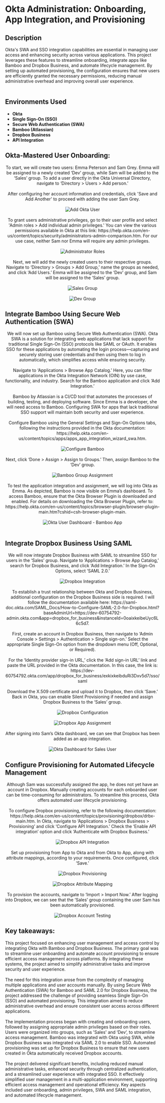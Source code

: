 <h1>Okta Administration: Onboarding, App Integration, and Provisioning</h1>

<h2>Description</h2>
Okta's SWA and SSO integration capabilities are essential in managing user access and enhancing security across various applications. This project leverages these features to streamline onboarding, integrate apps like Bamboo and Dropbox Business, and automate lifecycle management. By setting up automated provisioning, the configuration ensures that new users are efficiently granted the necessary permissions, reducing manual administrative overhead and improving overall user experience. 
<br />
<br />
<p align="center">

<h2>Environments Used </h2>

- <b>Okta</b>
- <b>Single Sign-On (SSO)</b>
- <b>Secure Web Authentication (SWA)</b>
- <b>Bamboo (Atlassian)</b>
- <b>Dropbox Business</b>
- <b>API Integration</b>

<h2>Okta-Mastered User Onboarding: </h2> 

<p align="center">
To start, we will create two users: Emma Peterson and Sam Grey. Emma will be assigned to a newly created ‘Dev’ group, while Sam will be added to the ‘Sales’ group. To add a user directly in the Okta Universal Directory, navigate to ‘Directory > Users > Add person.’
<br/>
<br/>
After configuring her account information and credentials, click 'Save and Add Another' to proceed with adding the user Sam Grey.
 <br/>
 <br/>
<img src="https://i.imgur.com/MV4g21a.png" alt="Add Okta User"/>
 <br/>
 <br/>
To grant users administrative privileges, go to their user profile and select 'Admin roles > Add individual admin privileges.' You can view the various permissions available in Okta at this link: https://help.okta.com/en-us/content/topics/security/administrators-admin-comparison.htm. For our use case, neither Sam nor Emma will require any admin privileges.
 <br/>
 <br/>
<img src="https://i.imgur.com/bhgQcSC.png" alt="Administrator Roles"/>
  <br/>
 <br/>
Next, we will add the newly created users to their respective groups. Navigate to ‘Directory > Groups > Add Group,’ name the groups as needed, and click ‘Add Users.’ Emma will be assigned to the ‘Dev’ group, and Sam will be assigned to the ‘Sales’ group.
<br/>
<br/>
<img src="https://i.imgur.com/Cpu8eTZ.png" alt="Sales Group"/>
 <br/>
 <br/>
<img src="https://i.imgur.com/X0wzQEw.png" alt="Dev Group"/>
 
<h2>Integrate Bamboo Using Secure Web Authentication (SWA)</h2> 
<p align="center">
We will now set up Bamboo using Secure Web Authentication (SWA). Okta SWA is a solution for integrating web applications that lack support for traditional Single Sign-On (SSO) protocols like SAML or OAuth. It enables SSO for these applications by automating the login process—capturing and securely storing user credentials and then using them to log in automatically, which simplifies access while ensuring security.
<br/>
<br/>
Navigate to ‘Applications > Browse App Catalog.’ Here, you can filter applications in the Okta Integration Network (OIN) by use case, functionality, and industry. Search for the Bamboo application and click ‘Add Integration.’ 
<br/>
<br/>
Bamboo by Atlassian is a CI/CD tool that automates the processes of building, testing, and deploying software. Since Emma is a developer, she will need access to Bamboo. Configuring SWA for apps that lack traditional SSO support will maintain both security and user experience. 
<br/>
<br/>
Configure Bamboo using the General Settings and Sign-On Options tabs, following the instructions provided in the Okta documentation: https://help.okta.com/en-us/content/topics/apps/apps_app_integration_wizard_swa.htm.
<br/>
<br/>
<img src="https://i.imgur.com/5uGq3qd.png" alt="Configure Bamboo"/>
<br/>
<br/>
Next, click ‘Done > Assign > Assign to Groups.’ Then, assign Bamboo to the ‘Dev’ group.
<br/>
<br/>
<img src="https://i.imgur.com/ZxoMXx6.png" alt="Bamboo Group Assignment"/>
<br/>
<br/>
To test the application integration and assignment, we will log into Okta as Emma. As depicted, Bamboo is now visible on Emma’s dashboard. To access Bamboo, ensure that the Okta Browser Plugin is downloaded and enabled. For details on downloading the Okta Browser Plugin, refer to: https://help.okta.com/en-us/content/topics/browser-plugin/browser-plugin-main.htm?cshid=csh-browser-plugin-main.
<br/>
<br/>
<img src="https://i.imgur.com/SICfr3W.png" alt="Okta User Dashboard - Bamboo App"/>
<br/>
<br/>

<h2>Integrate Dropbox Business Using SAML</h2> 
 <p align="center">
We will now integrate Dropbox Business with SAML to streamline SSO for users in the ‘Sales’ group. Navigate to ‘Applications > Browse App Catalog,’ search for Dropbox Business, and click ‘Add Integration.’ In the Sign-On Options, select ‘SAML 2.0.’
 <br/>
 <br/>
 <img src="https://i.imgur.com/ySfqIh4.png" alt="Dropbox Integration"/>
    <br/>
 <br/>
To establish a trust relationship between Okta and Dropbox Business, additional configuration on the Dropbox Business side is required. I will follow the documentation available here: https://saml-doc.okta.com/SAML_Docs/How-to-Configure-SAML-2.0-for-Dropbox.html?baseAdminUrl=https://dev-60754792-admin.okta.com&app=dropbox_for_business&instanceId=0oaixkeibeUyc6L6c5d7.
  <br/>
  <br/>
First, create an account in Dropbox Business, then navigate to ‘Admin Console > Settings > Authentication > Single sign-on.’ Select the appropriate Single Sign-On option from the dropdown menu (Off, Optional, or Required).
  <br/>
  <br/>
For the ‘Identity provider sign-in URL,’ click the ‘Add sign-in URL’ link and paste the URL provided in the Okta documentation. In this case, the link is:
https://dev-60754792.okta.com/app/dropbox_for_business/exkixkeibduRi3Dxv5d7/sso/saml
  <br/>
  <br/>
Download the X.509 certificate and upload it to Dropbox, then click ‘Save.’ Back in Okta, you can enable Silent Provisioning if needed and assign Dropbox Business to the ‘Sales’ group.
<br/>
 <br/>
 <img src="https://i.imgur.com/RTuosxX.png" alt="Dropbox Configuration"/>
 <br/>
 <br/>
 <img src="https://i.imgur.com/dJMl5AB.png" alt="Dropbox App Assignment"/>
    <br/>
 <br/>
After signing into Sam’s Okta dashboard, we can see that Dropbox has been added as an app integration.
 <br/>
 <br/>
 <img src="https://i.imgur.com/xagOAMs.png" alt="Okta Dashboard for Sales User"/>
  
<h2>Configure Provisioning for Automated Lifecycle Management</h2> 
 <p align="center">
Although Sam was successfully assigned the app, he does not yet have an account in Dropbox. Manually creating accounts for each onboarded user can be time-consuming for administrators. To streamline this process, Okta offers automated user lifecycle provisioning.
 <br/>
 <br/>
To configure Dropbox provisioning, refer to the following documentation: https://help.okta.com/en-us/content/topics/provisioning/dropbox/drbx-main.htm. In Okta, navigate to ‘Applications > Dropbox Business > Provisioning’ and click ‘Configure API Integration.’ Check the ‘Enable API integration’ option and click ‘Authenticate with Dropbox Business.’
 <br/>
 <br/>
 <img src="https://i.imgur.com/nioU0VS.png" alt="Dropbox API Integration"/>
    <br/>
 <br/>
Set up provisioning from App to Okta and from Okta to App, along with attribute mappings, according to your requirements. Once configured, click ‘Save.’
 <br/>
 <br/>
   <img src="https://i.imgur.com/KcTpPut.png" alt="Dropbox Provisioning"/>
    <br/>
 <br/>
   <img src="https://i.imgur.com/4FMstw8.png" alt="Dropbox Attribute Mapping"/>
    <br/>
 <br/>
To provision the accounts, navigate to ‘Import > Import Now.’ After logging into Dropbox, we can see that the ‘Sales’ group containing the user Sam has been automatically provisioned. 
  <br/>
 <br/>
   <img src="https://i.imgur.com/Ze1kXqu.png" alt="Dropbox Account Testing"/>

<h2>Key takeaways:</h2>
This project focused on enhancing user management and access control by integrating Okta with Bamboo and Dropbox Business. The primary goal was to streamline user onboarding and automate account provisioning to ensure efficient access management across platforms. By integrating these systems, the project aimed to simplify administrative tasks and improve security and user experience.
  <br/>
 <br/>
The need for this integration arose from the complexity of managing multiple applications and user accounts manually. By using Secure Web Authentication (SWA) for Bamboo and SAML 2.0 for Dropbox Business, the project addressed the challenge of providing seamless Single Sign-On (SSO) and automated provisioning. This integration aimed to reduce administrative overhead and ensure consistent user access across different applications.
  <br/>
 <br/>
The implementation process began with creating and onboarding users, followed by assigning appropriate admin privileges based on their roles. Users were organized into groups, such as 'Sales' and ‘Dev’, to streamline access management. Bamboo was integrated with Okta using SWA, while Dropbox Business was integrated via SAML 2.0 to enable SSO. Automated provisioning was set up for Dropbox Business to ensure that new users created in Okta automatically received Dropbox accounts.
  <br/>
 <br/>
The project delivered significant benefits, including reduced manual administrative tasks, enhanced security through centralized authentication, and a streamlined user experience with integrated SSO. It effectively simplified user management in a multi-application environment, supporting efficient access management and operational efficiency. Key aspects included user onboarding, admin privileges, SWA and SAML integration, and automated lifecycle management.

<p align="center">
<!--
 ```diff
- text in red
+ text in green
! text in orange
# text in gray
@@ text in purple (and bold)@@
```
--!>
